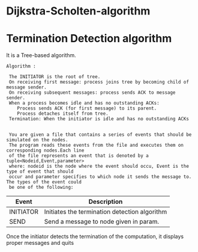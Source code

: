 # Dijkstra-Scholten-algorithm
# Termination Detection algorithm
 
 It is a Tree-based algorithm.
	
	Algorithm : 
	
	 The INITIATOR is the root of tree.
	 On receiving first message: process joins tree by becoming child of message sender.
	 On receiving subsequent messages: process sends ACK to message sender.
	 When a process becomes idle and has no outstanding ACKs: 
		Process sends ACK (for first message) to its parent.
		Process detaches itself from tree.
	 Termination: When the initiator is idle and has no outstanding ACKs
	 
	 
	 You are given a file that contains a series of events that should be simulated on the nodes. 
	 The program reads these events from the file and executes them on corresponding nodes.Each line 
	 of the file represents an event that is denoted by a tuple<Nodeid,Event,parameter>  
	 where: nodeid is the node where the event should occu, Event is the type of event that should
	 occur and parameter specifies to which node it sends the message to. The types of the event could 
	 be one of the following:

| Event | Description |
| --- | --- |
| INITIATOR | Initiates the termination detection algorithm |
| SEND| Send a message to node given in param. |

Once the initiator detects the termination of the computation, it displays proper messages and quits
